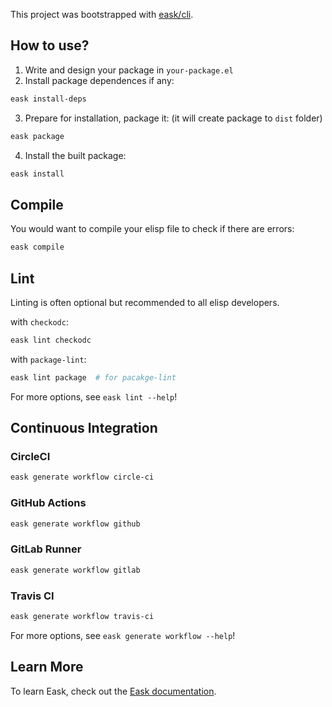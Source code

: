 This project was bootstrapped with [eask/cli](https://github.com/emacs-eask/cli).

## How to use?

1. Write and design your package in `your-package.el`
2. Install package dependences if any:

  ```sh
  eask install-deps
  ```

3. Prepare for installation, package it: (it will create package to `dist` folder)

  ```sh
  eask package
  ```

4. Install the built package:

  ```sh
  eask install
  ```

## Compile

You would want to compile your elisp file to check if there are errors:

```sh
eask compile
```

## Lint

Linting is often optional but recommended to all elisp developers.

with `checkodc`:

```sh
eask lint checkodc
```

with `package-lint`:

```sh
eask lint package  # for pacakge-lint
```

For more options, see `eask lint --help`!

## Continuous Integration

### CircleCI

```sh
eask generate workflow circle-ci
```

### GitHub Actions

```sh
eask generate workflow github
```

### GitLab Runner

```sh
eask generate workflow gitlab
```

### Travis CI

```sh
eask generate workflow travis-ci
```

For more options, see `eask generate workflow --help`!

## Learn More

To learn Eask, check out the [Eask documentation](https://github.com/emacs-eask).
